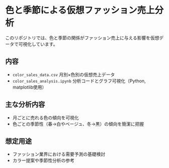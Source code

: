 # 色と季節による仮想ファッション売上分析

このリポジトリでは、色と季節の関係がファッション売上に与える影響を仮想データで可視化しています。

## 内容
- `color_sales_data.csv` 月別×色別の仮想売上データ
- `color_sales_analysis.ipynb` 分析コードとグラフ可視化（Python, matplotlib使用）

## 主な分析内容
- 月ごとに売れる色の傾向を可視化
- 色ごとの季節性（春→白やベージュ、冬→黒）の傾向を簡潔に把握

## 想定用途
- ファッション業界における需要予測の基礎検討
- カラー提案や季節性分析の参考
